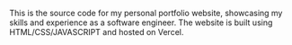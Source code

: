 This is the source code for my personal portfolio website, showcasing my skills and experience as a software engineer. The website is built using HTML/CSS/JAVASCRIPT and hosted on Vercel.
